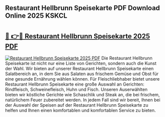 ## Restaurant Hellbrunn Speisekarte PDF Download Online 2025 KSKCL

# <h2><a href="http://gc72fy2.nevu.top/?p=Restaurant+Hellbrunn+Speisekarte">🔗 👉🔴 Restaurant Hellbrunn Speisekarte 2025 PDF</a></h2>

[![Restaurant Hellbrunn Speisekarte 2025 PDF](https://i.imgur.com/dBaPXMq.png)](http://gc72fy2.nevu.top/?p=Restaurant+Hellbrunn+Speisekarte)
Die Restaurant Hellbrunn Speisekarte ist nicht nur eine Liste von Gerichten, sondern auch die Kunst der Wahl. Wir bieten auf unserer Restaurant Hellbrunn Speisekarte einen Salatbereich an, in dem Sie aus Salaten aus frischem Gemüse und Obst für eine gesunde Ernährung wählen können. Für Fleischliebhaber bietet unsere Restaurant Hellbrunn Speisekarte eine große Auswahl an Gerichten: Rindfleisch, Schweinefleisch, Huhn und Fisch. Unseren Auserwählten bieten wir köstliche Gerichte wie Schaschlik und Steak an, die bei frischem, natürlichem Feuer zubereitet werden. In jedem Fall sind wir bereit, Ihnen bei der Auswahl der Speisen auf der Restaurant Hellbrunn Speisekarte zu helfen und Ihnen einen komfortablen und komfortablen Service zu bieten.
